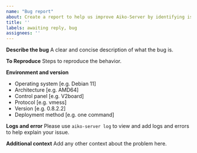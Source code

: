 ```yaml
---
name: "Bug report"
about: Create a report to help us improve Aiko-Server by identifying issues
title: ''
labels: awaiting reply, bug
assignees: ''
---
```


**Describe the bug**
A clear and concise description of what the bug is.

**To Reproduce**
Steps to reproduce the behavior.

**Environment and version**
 - Operating system [e.g. Debian 11]
 - Architecture [e.g. AMD64]
 - Control panel [e.g. V2board]
 - Protocol [e.g. vmess]
 - Version [e.g. 0.8.2.2]
 - Deployment method [e.g. one command]

**Logs and error**
Please use `aiko-server log` to view and add logs and errors to help explain your issue.

**Additional context**
Add any other context about the problem here.
